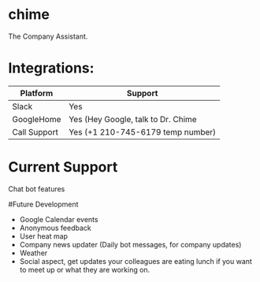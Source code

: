 # chime
The Company Assistant.

# Integrations:

| Platform   | Support |
| ---------- | ------- |
|    Slack   |   Yes   |
| GoogleHome | Yes (Hey Google, talk to Dr. Chime |
| Call Support | Yes (+1 210-745-6179 temp number)|

# Current Support

Chat bot features

#Future Development

- Google Calendar events
- Anonymous feedback
- User heat map
- Company news updater (Daily bot messages, for company updates)
- Weather
- Social aspect, get updates your colleagues are eating lunch if you want to meet up or what they are working on. 
